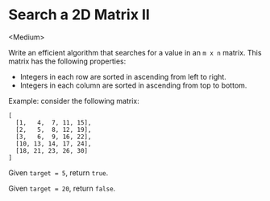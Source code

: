 # Search a 2D Matrix II

\<Medium>

Write an efficient algorithm that searches for a value in an `m x n` matrix.
This matrix has the following properties:
- Integers in each row are sorted in ascending from left to right.
- Integers in each column are sorted in ascending from top to bottom.

Example: consider the following matrix:

```
[
  [1,   4,  7, 11, 15],
  [2,   5,  8, 12, 19],
  [3,   6,  9, 16, 22],
  [10, 13, 14, 17, 24],
  [18, 21, 23, 26, 30]
]
```

Given `target = 5`, return `true`.

Given `target = 20`, return `false`.
